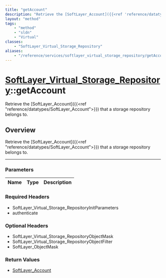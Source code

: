 ```yaml
---
title: "getAccount"
description: "Retrieve the [SoftLayer_Account]({{<ref 'reference/datatypes/SoftLayer_Account'>}}) that a storage repository belongs to... "
layout: "method"
tags:
    - "method"
    - "sldn"
    - "Virtual"
classes:
    - "SoftLayer_Virtual_Storage_Repository"
aliases:
    - "/reference/services/softlayer_virtual_storage_repository/getAccount"
---
```

# [SoftLayer_Virtual_Storage_Repository](/reference/services/SoftLayer_Virtual_Storage_Repository)::getAccount


Retrieve the [SoftLayer_Account]({{<ref "reference/datatypes/SoftLayer_Account">}}) that a storage repository belongs to.


## Overview 
Retrieve the [SoftLayer_Account]({{<ref "reference/datatypes/SoftLayer_Account">}}) that a storage repository belongs to.

-----

### Parameters 
|Name | Type | Description |
| --- | --- | --- |


### Required Headers
* SoftLayer_Virtual_Storage_RepositoryInitParameters
* authenticate


### Optional Headers
* SoftLayer_Virtual_Storage_RepositoryObjectMask
* SoftLayer_Virtual_Storage_RepositoryObjectFilter
* SoftLayer_ObjectMask

### Return Values
* <a href='/reference/datatypes/SoftLayer_Account'>SoftLayer_Account </a>





